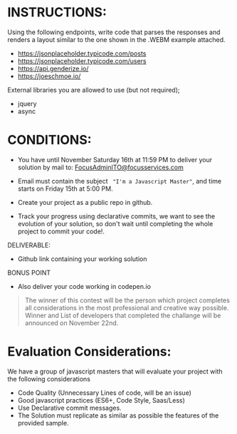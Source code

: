 # INSTRUCTIONS:

Using the following endpoints, write code that parses the responses and renders a layout similar to the one shown in the .WEBM example attached.
 
 - https://jsonplaceholder.typicode.com/posts
 - https://jsonplaceholder.typicode.com/users
 - https://api.genderize.io/
 - https://joeschmoe.io/
 
 External libraries you are allowed to use (but not required);
 - jquery
 - async

 # CONDITIONS:
 - You have until November Saturday 16th at 11:59 PM to deliver your solution by mail to: FocusAdminITO@focusservices.com

 - Email must contain the subject ` "I'm a Javascript Master"`, and time starts on Friday 15th at 5:00 PM.

 - Create your project as a public repo in github.

 - Track your progress using declarative commits, we want to see the evolution of your solution, so don't wait until completing the whole project to commit your code!.
  
 DELIVERABLE:
 - Github link containing your working solution


 BONUS POINT
 - Also deliver your code working in codepen.io 
 
>The winner of this contest will be the  person which project completes all considerations in the most professional and creative way possible. Winner and List of developers that completed the challange will be announced on November 22nd.



# Evaluation Considerations: 
We have a group of javascript masters that will evaluate your project with the following considerations
	
- Code Quality (Unnecessary Lines of code, will be an issue)
- Good javascript practices (ES6+, Code Style, Saas/Less)
- Use Declarative commit messages.
- The Solution must replicate as similar as possible the features of the provided sample.



